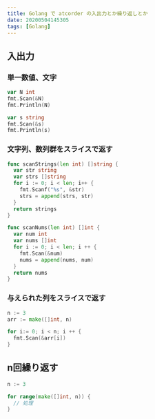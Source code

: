 ```yaml
---
title: Golang で atcorder の入出力とか繰り返しとか
date: 20200504145305
tags: [Golang]
---
```


## 入出力

### 単一数値、文字

```go
var N int
fmt.Scan(&N)
fmt.Println(N)

var s string
fmt.Scan(&s)
fmt.Println(s)
```

### 文字列、数列群をスライスで返す

```go
func scanStrings(len int) []string {
  var str string
  var strs []string
  for i := 0; i < len; i++ {
    fmt.Scanf("%s", &str)
    strs = append(strs, str)
  }
  return strings
}

func scanNums(len int) []int {
  var num int
  var nums []int
  for i := 0; i < len; i ++ {
    fmt.Scan(&num)
    nums = append(nums, num)
  }
  return nums
}
```

### 与えられた列をスライスで返す

```go
n := 3
arr := make([]int, n)

for i:= 0; i < n; i ++ {
  fmt.Scan(&arr[i])
}
```

## n回繰り返す

```go
n := 3

for range(make([]int, n)) {
  // 処理
}
```
